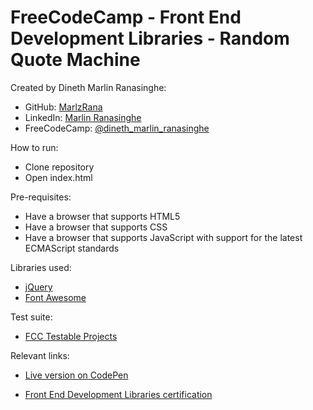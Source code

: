 # FreeCodeCamp - Front End Development Libraries - Random Quote Machine

Created by Dineth Marlin Ranasinghe:

- GitHub: <a href="https://github.com/MarlzRana" target="_blank">MarlzRana</a>
- LinkedIn: <a href="https://www.linkedin.com/in/dineth-marlin-ranasinghe/" target="_blank">Marlin Ranasinghe</a>
- FreeCodeCamp: <a href="https://www.freecodecamp.org/Dineth_Marlin_Ranasinghe" target="_blank">@dineth_marlin_ranasinghe</a>

How to run:

- Clone repository
- Open index.html

Pre-requisites:

- Have a browser that supports HTML5
- Have a browser that supports CSS
- Have a browser that supports JavaScript with support for the latest ECMAScript standards

Libraries used:

- <a href="https://cdnjs.com/libraries/jquery" target="_blank">jQuery</a>
- <a href="https://cdnjs.com/libraries/font-awesome" target="_blank">Font Awesome</a>

Test suite:

- <a href="https://github.com/freeCodeCamp/testable-projects-fcc" target="_blank">FCC Testable Projects</a>

Relevant links:

- <a href="https://codepen.io/marlzrana/full/LYeMdNx" target="_blank">Live version on CodePen</a>

- <a href="https://www.freecodecamp.org/certification/Dineth_Marlin_Ranasinghe/front-end-development-libraries" target="_blank">Front End Development Libraries certification</a>
